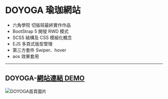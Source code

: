 <h1>DOYOGA 瑜珈網站</h1>

* 六角學院 切版班最終實作作品
* BootStrap 5 開發 RWD 模式
* SCSS 結構及 CSS 模組化概念
* EJS 多頁式版型管理
* 第三方套件 Swiper、hover
* aos 效果套用

***

## DOYOGA-[網站連結 DEMO](https://judytung.github.io/DOYOGA/)

![DOYOGA首頁圖片](https://upload.cc/i1/2021/09/30/x9cSbF.png)

